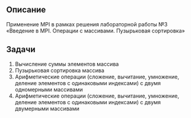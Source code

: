 ## Описание
Применение MPI в рамках решения лабораторной работы №3 «Введение в MPI. Операции с массивами. Пузырьковая сортировка» 

## Задачи
1. Вычисление суммы элементов массива 
2. Пузырьковая сортировка массива 
3. Арифметические операции (сложение, вычитание, умножение, деление элементов с одинаковыми индексами) с двумя одномерными массивами 
4. Арифметические операции (сложение, вычитание, умножение, деление элементов с одинаковыми индексами) с двумя двумерными массивами 
